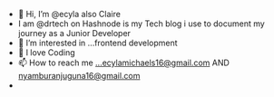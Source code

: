 - 👋 Hi, I’m @ecyla also Claire
-  I am @drtech on Hashnode is my Tech blog i use to document my journey as a Junior Developer
- 👀 I’m interested in ...frontend development 
- 💞️ I love Coding
- 📫 How to reach me ...ecylamichaels16@gmail.com  AND nyamburanjuguna16@gmail.com 
- 

<!---
ecy16/ecy16 is a ✨ special ✨ repository because its `README.md` (this file) appears on your GitHub profile.
You can click the Preview link to take a look at your changes.
--->
